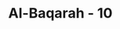 ---
title: "Al-Baqarah - 10"
no: 10
arabic_no: ١٠
ayah: فِيْ قُلُوْبِهِمْ مَّرَضٌۙ فَزَادَهُمُ اللّٰهُ مَرَضًاۚ وَلَهُمْ عَذَابٌ اَلِيْمٌ ۢ ەۙ بِمَا كَانُوْا يَكْذِبُوْنَ
translation: "Dalam hati mereka ada penyakit, lalu Allah menambah penyakitnya itu; dan mereka mendapat azab yang pedih, karena mereka berdusta."
tafsir: "Pada ayat ini diterangkan keburukan dusta atau sikap berpura-pura dan akibat-akibatnya. Dendam, iri hati dan ragu-ragu termasuk penyakit jiwa. Penyakit ini akan bertambah parah, bilamana disertai dengan perbuatan nyata. Misalnya rasa sedih pada seseorang akan bertambah dalam, apabila disertainya dengan perbuatan nyata, seperti menangis, meronta-ronta dan sebagainya. Penyakit-penyakit dengki demikian itu terdapat dalam jiwa orang-orang munafik. Oleh karena itu mereka memusuhi Allah dan Rasul-Nya, menipu dengan sikap pura-pura dan berusaha mencelakakan Rasul dan umatnya. Kemudian penyakit itu bertambah-tambah setelah melihat kemenangan-kemenangan Rasul. Setiap kali Rasul memperoleh kemenangan, bertambah pulalah penyakit mereka. Terutama sekali penyakit bimbang dan ragu-ragu, menimbulkan ketegangan jiwa yang sangat pada orang-orang munafik. Akal pikiran mereka bertambah lemah untuk menanggapi kebenaran agama dan memahaminya, bahkan pancaindra mereka tidak mampu menangkap obyek dengan benar, seperti yang diungkapkan Allah dengan firman-Nya:\n\n\"Mereka memiliki hati, tetapi tidak dipergunakannya untuk memahami (ayat-ayat Allah) dan mereka memiliki mata, (tetapi) tidak dipergunakannya untuk melihat (tanda-tanda kekuasaan Allah), dan mereka mempunyai telinga, (tetapi) tidak dipergunakannya untuk mendengar (ayat-ayat Allah). Mereka seperti hewan ternak, bahkan lebih sesat lagi. Mereka itulah orang-orang yang lengah\" (al-A'raf/7: 179)\n\nBukti-bukti telah nyata, cahaya kebenaran yang terang benderang juga jelas bagi mereka, namun mereka enggan menerimanya, bahkan mereka tambah erat berpegang kepada pendiriannya yang lama. Cahaya terang menjadi gelap di mata mereka dan menjadi penyakit di hati mereka. Hati mereka bertambah susah disebabkan lenyapnya kepemimpinan mereka. Iri dan dengki tambah mendalam karena menyaksikan kukuhnya Islam dari hari ke hari. Akibat pendustaan mereka, yaitu mengaku beriman kepada Allah dan hari akhir dan tipu daya mereka terhadap Allah, mereka akan menderita azab yang pedih.\n\nDalam ayat ini dan ayat-ayat berikutnya, Allah menerangkan sebagian dari sifat-sifat orang munafik yang melakukan tindakan-tindakan yang merusak, antara lain membantu orang-orang kafir (musuh-musuh Islam) dengan membukakan rahasia kaum Muslimin, mendorong orang-orang kafir segera menghancurkan kaum Muslimin, mengadakan perjanjian kerja sama dengan lawan-lawan Islam, menimbulkan pertentangan-pertentangan dalam masyarakat, menghasut orang-orang Islam agar meninggalkan Nabi saw dan lain sebagainya. Firman Allah:\n\nDan apabila dia berpaling (dari engkau), dia berusaha untuk berbuat kerusakan di bumi, serta merusak tanam-tanaman dan ternak, sedang Allah tidak menyukai kerusakan. (al-Baqarah/2: 205)"
---